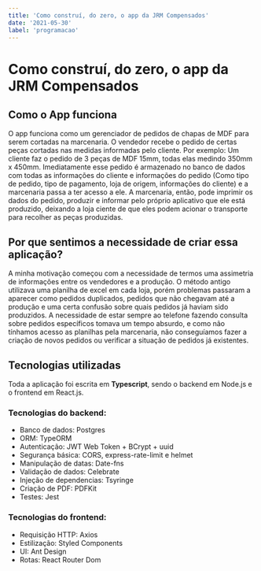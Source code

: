 ```yaml
---
title: 'Como construí, do zero, o app da JRM Compensados'
date: '2021-05-30'
label: 'programacao'
---
```


# Como construí, do zero, o app da JRM Compensados

## Como o App funciona

O app funciona como um gerenciador de pedidos de chapas de MDF para serem cortadas na marcenaria. O vendedor recebe o pedido de certas peças cortadas nas medidas informadas pelo cliente. Por exemplo: Um cliente faz o pedido de 3 peças de MDF 15mm, todas elas medindo 350mm x 450mm. Imediatamente esse pedido é armazenado no banco de dados com todas as informações do cliente e informações do pedido (Como tipo de pedido, tipo de pagamento, loja de origem, informações do cliente) e a marcenaria passa a ter acesso a ele. A marcenaria, então, pode imprimir os dados do pedido, produzir e informar pelo próprio aplicativo que ele está produzido, deixando a loja ciente de que eles podem acionar o transporte para recolher as peças produzidas.

## Por que sentimos a necessidade de criar essa aplicação?

A minha motivação começou com a necessidade de termos uma assimetria de informações entre os vendedores e a produção. O método antigo utilizava uma planilha de excel em cada loja, porém problemas passaram a aparecer como pedidos duplicados, pedidos que não chegavam até a produção e uma certa confusão sobre quais pedidos já haviam sido produzidos. A necessidade de estar sempre ao telefone fazendo consulta sobre pedidos específicos tomava um tempo absurdo, e como não tínhamos acesso as planilhas pela marcenaria, não conseguíamos fazer a criação de novos pedidos ou verificar a situação de pedidos já existentes.

## Tecnologias utilizadas

Toda a aplicação foi escrita em **Typescript**, sendo o backend em Node.js e o frontend em React.js.

### Tecnologias do backend:

- Banco de dados: Postgres
- ORM: TypeORM
- Autenticação: JWT Web Token + BCrypt + uuid
- Segurança básica: CORS, express-rate-limit e helmet
- Manipulação de datas: Date-fns
- Validação de dados: Celebrate
- Injeção de dependencias: Tsyringe
- Criação de PDF: PDFKit
- Testes: Jest

### Tecnologias do frontend:

- Requisição HTTP: Axios
- Estilização: Styled Components
- UI: Ant Design
- Rotas: React Router Dom
